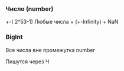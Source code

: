 ### Число (number)

+-( 2^53-1)
Любые числа +  (+-Infinity) + NaN 

### BigInt

Все числа вне промежутка number

Пишутся через Ч